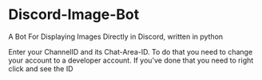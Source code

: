# Discord-Image-Bot
A Bot For Displaying Images Directly in Discord, written in python

Enter your ChannelID and its Chat-Area-ID.
To do that you need to change your account to a developer account.
If you've done that you need to right click and see the ID


